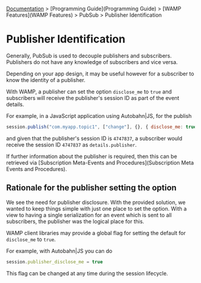 [Documentation](.) > [Programming Guide](Programming Guide) > [WAMP Features](WAMP Features) > PubSub > Publisher Identification

# Publisher Identification

Generally, PubSub is used to decouple publishers and subscribers. Publishers do not have any knowledge of subscribers and vice versa. 

Depending on your app design, it may be useful however for a subscriber to know the identity of a publisher.

With WAMP, a publisher can set the option `disclose_me` to `true` and subscribers will receive the publisher's session ID as part of the event details.

For example, in a JavaScript application using Autobahn|JS, for the publish

```javascript
session.publish("com.myapp.topic1", ["change"], {}, { disclose_me: true });
```

and given that the publisher's session ID is `4747837`, a subscriber would receive the session ID `4747837` as `details.publisher`.

If further information about the publisher is required, then this can be retrieved via [Subscription Meta-Events and Procedures](Subscription Meta Events and Procedures).

## Rationale for the publisher setting the option

We see the need for publisher disclosure. With the provided solution, we wanted to keep things simple with just one place to set the option. With a view to having a single serialization for an event which is sent to all subscribers, the publisher was the logical place for this.

WAMP client libraries may provide a global flag for setting the default for `disclose_me` to `true`.

For example, with Autobahn|JS you can do

```javascript
session.publisher_disclose_me = true
```

This flag can be changed at any time during the session lifecycle.